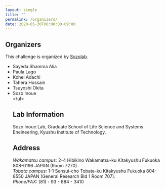 ```yaml
---
layout: single
title: ""
permalink: /organizers/
date: 2020-05-30T00:00:00+09:00
---
```


## Organizers
This challenge is organized by [Sozolab](https://sozolab.jp/).
<ul>
<li>Sayeda Shamma Alia</li>
<li>Paula Lago</li>
<li>Kohei Adachi</li>
<li>Tahera Hossain</li>
<li>Tsuyoshi Okita</li>
<li>Sozo Inoue</li>
<\ul>

## Lab Information
Sozo Inoue Lab, Graduate School of Life Science and Systems Eneineering, Kyushu Institute of Technology.

## Address
*Wakamatsu campus:* 2-4 Hibikino Wakamatsu-ku Kitakyushu Fukuoka 808-0196 JAPAN (Room 7270).  
*Tobata campus:* 1-1 Sensui-cho Tobata-ku Kitakyushu Fukuoka 804-8550 JAPAN (General Research Bld 1 Room 707).  
*Phone/FAX:* (81) - 93 - 884 - 3410
